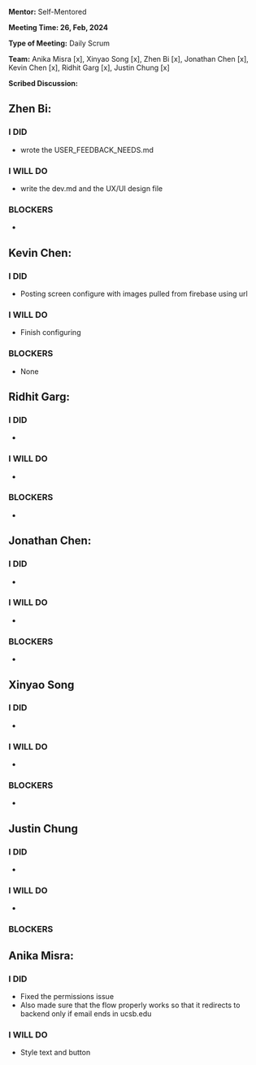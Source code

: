 **Mentor:** Self-Mentored

**Meeting Time: 26, Feb, 2024** 

**Type of Meeting:** Daily Scrum

**Team:** Anika Misra [x], Xinyao Song [x], Zhen Bi [x], Jonathan Chen [x], Kevin Chen [x], Ridhit Garg [x], Justin Chung [x]

**Scribed Discussion:**

## **Zhen Bi:**  
### **I DID**  
- wrote the USER_FEEDBACK_NEEDS.md

### **I WILL DO**  
- write the dev.md and the UX/UI design file

### **BLOCKERS**  
- 

## **Kevin Chen:**  
### **I DID**  
- Posting screen configure with images pulled from firebase using url

### **I WILL DO**  
- Finish configuring

### **BLOCKERS**  
- None

## **Ridhit Garg:**  
### **I DID**  
- 

### **I WILL DO**  
- 

### **BLOCKERS**  
- 

## **Jonathan Chen:**  
### **I DID**  
- 

### **I WILL DO**  
- 

### **BLOCKERS**  
- 

## **Xinyao Song**  
### **I DID**  
- 

### **I WILL DO**  
- 

### **BLOCKERS**  
-

## **Justin Chung**  
### **I DID**  
- 

### **I WILL DO**  
- 

### **BLOCKERS**  

## **Anika Misra:**  
### **I DID**  
- Fixed the permissions issue
- Also made sure that the flow properly works so that it redirects to backend only if email ends in ucsb.edu

### **I WILL DO**  
- Style text and button
